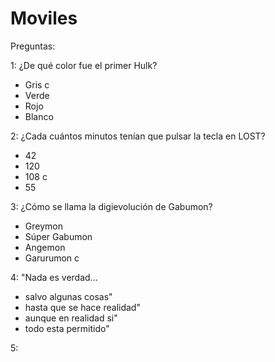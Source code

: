 # Moviles
 
Preguntas:

1: ¿De qué color fue el primer Hulk?
   - Gris c
   - Verde
   - Rojo
   - Blanco

2: ¿Cada cuántos minutos tenían que pulsar la tecla en LOST?
   - 42
   - 120
   - 108 c
   - 55

3: ¿Cómo se llama la digievolución de Gabumon?
   - Greymon
   - Súper Gabumon
   - Angemon
   - Garurumon c

4: "Nada es verdad...
   - salvo algunas cosas"
   - hasta que se hace realidad"
   - aunque en realidad si"
   - todo esta permitido"

5:
